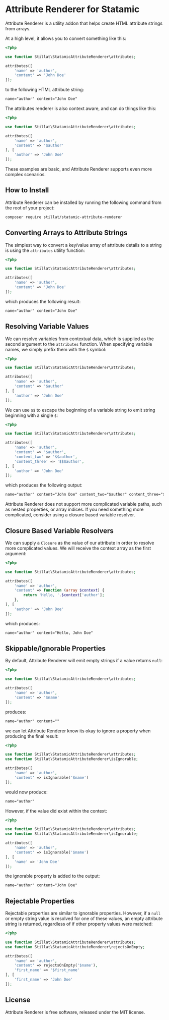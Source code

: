 # Attribute Renderer for Statamic

Attribute Renderer is a utility addon that helps create HTML attribute strings from arrays.

At a high level, it allows you to convert something like this:

```php
<?php

use function Stillat\StatamicAttributeRenderer\attributes;

attributes([
    'name' => 'author',
    'content' => 'John Doe'
]);
```

to the following HTML attribute string:

```html
name="author" content="John Doe"
```

The attributes renderer is also context aware, and can do things like this:

```php
<?php

use function Stillat\StatamicAttributeRenderer\attributes;

attributes([
    'name' => 'author',
    'content' => '$author'
], [
    'author' => 'John Doe'
]);
```

These examples are basic, and Attribute Renderer supports even more complex scenarios.

## How to Install

Attribute Renderer can be installed by running the following command from the root of your project:

``` bash
composer require stillat/statamic-attribute-renderer
```

## Converting Arrays to Attribute Strings

The simplest way to convert a key/value array of attribute details to a string is using the `attributes` utility function:

```php
<?php

use function Stillat\StatamicAttributeRenderer\attributes;

attributes([
    'name' => 'author',
    'content' => 'John Doe'
]);
```

which produces the following result:

```html
name="author" content="John Doe"
```

## Resolving Variable Values

We can resolve variables from contextual data, which is supplied as the second argument to the `attributes` function. When specifying variable names, we simply prefix them with the `$` symbol:

```php
<?php

use function Stillat\StatamicAttributeRenderer\attributes;

attributes([
    'name' => 'author',
    'content' => '$author'
], [
    'author' => 'John Doe'
]);
```

We can use `$$` to escape the beginning of a variable string to emit string beginning with a single `$`:

```php
<?php

use function Stillat\StatamicAttributeRenderer\attributes;

attributes([
    'name' => 'author',
    'content' => '$author',
    'content_two' => '$$author',
    'content_three' => '$$$author',
], [
    'author' => 'John Doe'
]);
```

which produces the following output:

```html
name="author" content="John Doe" content_two="$author" content_three="$$author"
```

Attribute Renderer does not support more complicated variable paths, such as nested properties, or array indices. If you need something more complicated, consider using a closure based variable resolver.

## Closure Based Variable Resolvers

We can supply a `Closure` as the value of our attribute in order to resolve more complicated values. We will receive the context array as the first argument:

```php
<?php

use function Stillat\StatamicAttributeRenderer\attributes;

attributes([
    'name' => 'author',
    'content' => function (array $context) {
        return 'Hello, '.$context['author'];
    },
], [
    'author' => 'John Doe'
]);
```

which produces:

```html
name="author" content="Hello, John Doe"
```

## Skippable/Ignorable Properties

By default, Attribute Renderer will emit empty strings if a value returns `null`:

```php
<?php

use function Stillat\StatamicAttributeRenderer\attributes;

attributes([
    'name' => 'author',
    'content' => '$name'
]);
```

produces:

```html
name="author" content=""
```

we can let Attribute Renderer know its okay to ignore a property when producing the final result:

```php
<?php

use function Stillat\StatamicAttributeRenderer\attributes;
use function Stillat\StatamicAttributeRenderer\isIgnorable;

attributes([
    'name' => 'author',
    'content' => isIgnorable('$name')
]);
```

would now produce:

```html
name="author"
```

However, if the value did exist within the context:

```php
<?php

use function Stillat\StatamicAttributeRenderer\attributes;
use function Stillat\StatamicAttributeRenderer\isIgnorable;

attributes([
    'name' => 'author',
    'content' => isIgnorable('$name')
], [
    'name' => 'John Doe'
]);
```

the ignorable property is added to the output:

```html
name="author" content="John Doe"
```

## Rejectable Properties

Rejectable properties are similar to ignorable properties. However, if a `null` or empty string value is resolved for one of these values, an empty attribute string is returned, regardless of if other property values were matched:

```php
<?php

use function Stillat\StatamicAttributeRenderer\attributes;
use function Stillat\StatamicAttributeRenderer\rejectsOnEmpty;

attributes([
    'name' => 'author',
    'content' => rejectsOnEmpty('$name'),
    'first_name' => '$first_name'
], [
    'first_name' => 'John Doe'
]);
```

## License

Attribute Renderer is free software, released under the MIT license.
